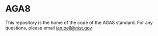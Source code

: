 # AGA8

This repository is the home of the code of the AGA8 standard.  For any questions, please email ian.bell@nist.gov
